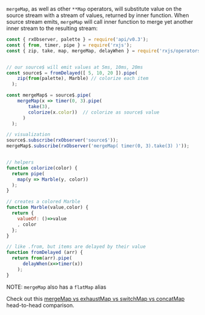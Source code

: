 <!--
name:		
title:		mergeMap (aka flatMap)
pageTitle:	RxJS mergeMap (flatMap) operator example + marble diagram
desc:		mergeMap will substitute value on the source Observable with an Observable, returned by inner function. See this example of RxJS mergeMap with a timer
docsUrl:	https://rxjs.dev/api/operators/mergeMap
-->

`mergeMap`, as well as other `**Map` operators, will substitute value on the source stream with a stream of values, returned by inner function. When source stream emits, `mergeMap` will call inner function to merge yet another inner stream to the resulting stream:

```js
const { rxObserver, palette } = require('api/v0.3');
const { from, timer, pipe } = require('rxjs');
const { zip, take, map, mergeMap, delayWhen } = require('rxjs/operators');


// our source$ will emit values at 5ms, 10ms, 20ms
const source$ = fromDelayed([ 5, 10, 20 ]).pipe(
    zip(from(palette), Marble) // colorize each item
  );

const mergeMap$ = source$.pipe(
    mergeMap(x => timer(0, 3).pipe(
        take(3),
        colorize(x.color))  // colorize as source$ value
      )
  );

// visualization
source$.subscribe(rxObserver('source$'));
mergeMap$.subscribe(rxObserver('mergeMap( timer(0, 3).take(3) )'));


// helpers
function colorize(color) {
  return pipe(
    map(y => Marble(y, color))
  );
}

// creates a colored Marble
function Marble(value,color) {
  return {
    valueOf: ()=>value
    , color
  };
}

// like .from, but items are delayed by their value
function fromDelayed (arr) {
  return from(arr).pipe(
      delayWhen(x=>timer(x))
    );
}

```

NOTE: `mergeMap` also has a `flatMap` alias

Check out this [mergeMap vs exhaustMap vs switchMap vs concatMap](/rxjs/mergeMap-vs-exhaustMap-vs-switchMap-vs-concatMap) head-to-head comparison.

